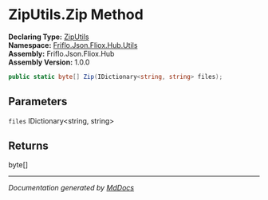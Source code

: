 ﻿<!--  
  <auto-generated>   
    The contents of this file were generated by a tool.  
    Changes to this file may be list if the file is regenerated  
  </auto-generated>   
-->

# ZipUtils.Zip Method

**Declaring Type:** [ZipUtils](../index.md)  
**Namespace:** [Friflo.Json.Fliox.Hub.Utils](../../index.md)  
**Assembly:** Friflo.Json.Fliox.Hub  
**Assembly Version:** 1.0.0

```csharp
public static byte[] Zip(IDictionary<string, string> files);
```

## Parameters

`files`  IDictionary\<string, string\>

## Returns

byte\[\]

___

*Documentation generated by [MdDocs](https://github.com/ap0llo/mddocs)*
